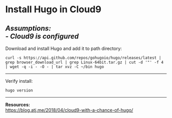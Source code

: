 # Install Hugo in Cloud9

***Assumptions:***  
*- Cloud9 is configured*  
---

Download and install Hugo and add it to path directory:
```
curl -s https://api.github.com/repos/gohugoio/hugo/releases/latest | grep browser_download_url | grep Linux-64bit.tar.gz | cut -d '"' -f 4 | wget -q -i - -O - | tar xvz -C ~/bin hugo
```
---
Verify install:
```
hugo version
```
---
**Resources:**  
https://blog.atj.me/2018/04/cloud9-with-a-chance-of-hugo/